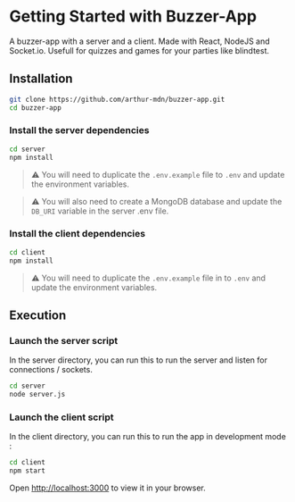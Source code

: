 # Getting Started with Buzzer-App
A buzzer-app with a server and a client.
Made with React, NodeJS and Socket.io.
Usefull for quizzes and games for your parties like blindtest.

## Installation
```bash
git clone https://github.com/arthur-mdn/buzzer-app.git
cd buzzer-app
```
### Install the server dependencies
```bash
cd server
npm install
```
> ⚠️ You will need to duplicate the `.env.example` file to `.env` and update the environment variables.

> ⚠️ You will also need to create a MongoDB database and update the `DB_URI` variable in the server .env file.

### Install the client dependencies
```bash
cd client
npm install
```
> ⚠️ You will need to duplicate the `.env.example` file in to `.env` and update the environment variables.

## Execution

### Launch the server script
In the server directory, you can run this to run the server and listen for connections / sockets.

```bash
cd server
node server.js
```
### Launch the client script
In the client directory, you can run this to run the app in development mode :
```bash
cd client
npm start
```
Open [http://localhost:3000](http://localhost:3000) to view it in your browser.
